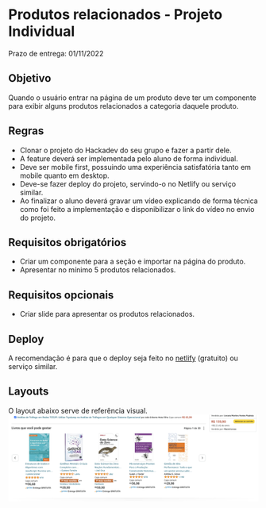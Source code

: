 # Produtos relacionados - Projeto Individual

Prazo de entrega: 01/11/2022

## Objetivo

Quando o usuário entrar na página de um produto deve ter um componente para exibir alguns produtos relacionados a categoria daquele produto.

## Regras

- Clonar o projeto do Hackadev do seu grupo e fazer a partir dele.
- A feature deverá ser implementada pelo aluno de forma individual.
- Deve ser mobile first, possuindo uma experiência satisfatória tanto em mobile quanto em desktop.
- Deve-se fazer deploy do projeto, servindo-o no Netlify ou serviço similar.
- Ao finalizar o aluno deverá gravar um vídeo explicando de forma técnica como foi feito a implementação e disponibilizar o link do vídeo no envio do projeto.

## Requisitos obrigatórios

- Criar um componente para a seção e importar na página do produto.
- Apresentar no mínimo 5 produtos relacionados.

## Requisitos opcionais

- Criar slide para apresentar os produtos relacionados.

## Deploy

A recomendação é para que o deploy seja feito no [netlify](https://www.netlify.com) (gratuito) ou serviço similar.

## Layouts

O layout abaixo serve de referência visual.
![Exemplo de componente de produtos relacionados](example.png "Produtos Relacionados")
